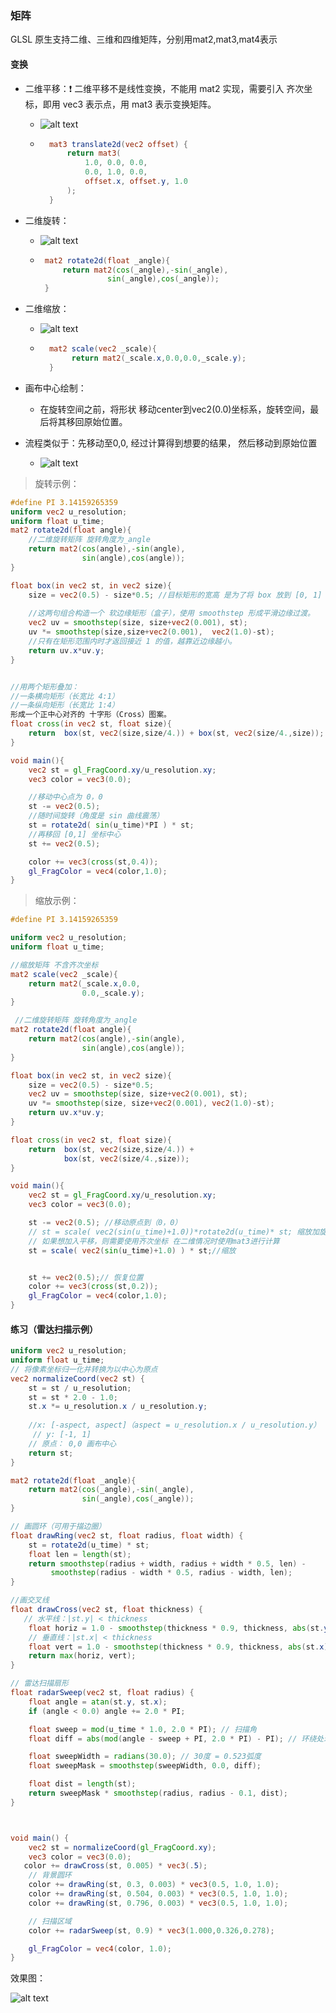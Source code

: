 ### 矩阵
GLSL 原生支持二维、三维和四维矩阵，分别用mat2,mat3,mat4表示


#### 变换

- 二维平移：❗ 二维平移不是线性变换，不能用 mat2 实现，需要引入 齐次坐标，即用 vec3 表示点，用 mat3 表示变换矩阵。
    - ![alt text](image.png)
    - ```glsl
        mat3 translate2d(vec2 offset) {
            return mat3(
                1.0, 0.0, 0.0,
                0.0, 1.0, 0.0,
                offset.x, offset.y, 1.0
            );
        }
      ```

- 二维旋转：
    - ![alt text](image-1.png)
    -  ```glsl
        mat2 rotate2d(float _angle){
            return mat2(cos(_angle),-sin(_angle),
                      sin(_angle),cos(_angle));
        }
        ```

- 二维缩放：
    - ![alt text](image-3.png)
    - ```glsl
        mat2 scale(vec2 _scale){
             return mat2(_scale.x,0.0,0.0,_scale.y);
        }
      ```

- 画布中心绘制：
    - 在旋转空间之前，将形状 移动center到vec2(0.0)坐标系，旋转空间，最后将其移回原始位置。

- 流程类似于：先移动至0,0,  经过计算得到想要的结果， 然后移动到原始位置
    - ![alt text](image-2.png)

>旋转示例：
```glsl
#define PI 3.14159265359
uniform vec2 u_resolution;
uniform float u_time;
mat2 rotate2d(float angle){
    //二维旋转矩阵 旋转角度为_angle
    return mat2(cos(angle),-sin(angle),
                sin(angle),cos(angle));
}

float box(in vec2 st, in vec2 size){
    size = vec2(0.5) - size*0.5; //目标矩形的宽高 是为了将 box 放到 [0, 1] 空间的正中心。
    
    //这两句组合构造一个 软边缘矩形（盒子），使用 smoothstep 形成平滑边缘过渡。
    vec2 uv = smoothstep(size, size+vec2(0.001), st);
    uv *= smoothstep(size,size+vec2(0.001),  vec2(1.0)-st);
    //只有在矩形范围内时才返回接近 1 的值，越靠近边缘越小。
    return uv.x*uv.y;
}


//用两个矩形叠加：
//一条横向矩形（长宽比 4:1）
//一条纵向矩形（长宽比 1:4）
形成一个正中心对齐的 十字形（Cross）图案。
float cross(in vec2 st, float size){
    return  box(st, vec2(size,size/4.)) + box(st, vec2(size/4.,size));
}

void main(){
    vec2 st = gl_FragCoord.xy/u_resolution.xy;
    vec3 color = vec3(0.0);

    //移动中心点为 0，0
    st -= vec2(0.5);
    //随时间旋转（角度是 sin 曲线震荡）
    st = rotate2d( sin(u_time)*PI ) * st;
    //再移回 [0,1] 坐标中心
    st += vec2(0.5);

    color += vec3(cross(st,0.4));
    gl_FragColor = vec4(color,1.0);
}

```

>缩放示例：

```glsl
#define PI 3.14159265359

uniform vec2 u_resolution;
uniform float u_time;

//缩放矩阵 不含齐次坐标
mat2 scale(vec2 _scale){
    return mat2(_scale.x,0.0,
                0.0,_scale.y);
}

 //二维旋转矩阵 旋转角度为_angle
mat2 rotate2d(float angle){
    return mat2(cos(angle),-sin(angle),
                sin(angle),cos(angle));
}

float box(in vec2 st, in vec2 size){
    size = vec2(0.5) - size*0.5;
    vec2 uv = smoothstep(size, size+vec2(0.001), st);
    uv *= smoothstep(size, size+vec2(0.001), vec2(1.0)-st);
    return uv.x*uv.y;
}

float cross(in vec2 st, float size){
    return  box(st, vec2(size,size/4.)) +
            box(st, vec2(size/4.,size));
}

void main(){
    vec2 st = gl_FragCoord.xy/u_resolution.xy;
    vec3 color = vec3(0.0);

    st -= vec2(0.5); //移动原点到（0，0）
    // st = scale( vec2(sin(u_time)+1.0))*rotate2d(u_time)* st; 缩放加旋转
    // 如果想加入平移，则需要使用齐次坐标 在二维情况时使用mat3进行计算
    st = scale( vec2(sin(u_time)+1.0) ) * st;//缩放


    st += vec2(0.5);// 恢复位置
    color += vec3(cross(st,0.2));
    gl_FragColor = vec4(color,1.0);
}
```


#### 练习（雷达扫描示例）

```glsl
uniform vec2 u_resolution;
uniform float u_time;
// 将像素坐标归一化并转换为以中心为原点
vec2 normalizeCoord(vec2 st) {
    st = st / u_resolution;
    st = st * 2.0 - 1.0;
    st.x *= u_resolution.x / u_resolution.y;
    
    //x: [-aspect, aspect]（aspect = u_resolution.x / u_resolution.y）
	 // y: [-1, 1] 
    // 原点： 0,0 画布中心
    return st;
}

mat2 rotate2d(float _angle){
    return mat2(cos(_angle),-sin(_angle),
                sin(_angle),cos(_angle));
}

// 画圆环（可用于描边圈）
float drawRing(vec2 st, float radius, float width) {
    st = rotate2d(u_time) * st;
    float len = length(st);
    return smoothstep(radius + width, radius + width * 0.5, len) -
         smoothstep(radius - width * 0.5, radius - width, len);
}

//画交叉线
float drawCross(vec2 st, float thickness) {
   // 水平线：|st.y| < thickness
    float horiz = 1.0 - smoothstep(thickness * 0.9, thickness, abs(st.y));
    // 垂直线：|st.x| < thickness
    float vert = 1.0 - smoothstep(thickness * 0.9, thickness, abs(st.x));
    return max(horiz, vert);
}

// 雷达扫描扇形
float radarSweep(vec2 st, float radius) {
    float angle = atan(st.y, st.x);
    if (angle < 0.0) angle += 2.0 * PI;

    float sweep = mod(u_time * 1.0, 2.0 * PI); // 扫描角
    float diff = abs(mod(angle - sweep + PI, 2.0 * PI) - PI); // 环绕处理

    float sweepWidth = radians(30.0); // 30度 = 0.523弧度
    float sweepMask = smoothstep(sweepWidth, 0.0, diff);

    float dist = length(st);
    return sweepMask * smoothstep(radius, radius - 0.1, dist);
}



void main() {
    vec2 st = normalizeCoord(gl_FragCoord.xy);
    vec3 color = vec3(0.0);
   color += drawCross(st, 0.005) * vec3(.5);
    // 背景圆环
    color += drawRing(st, 0.3, 0.003) * vec3(0.5, 1.0, 1.0);
    color += drawRing(st, 0.504, 0.003) * vec3(0.5, 1.0, 1.0);
    color += drawRing(st, 0.796, 0.003) * vec3(0.5, 1.0, 1.0);

    // 扫描区域
    color += radarSweep(st, 0.9) * vec3(1.000,0.326,0.278);

    gl_FragColor = vec4(color, 1.0);
}
```

效果图：

![alt text](./img/12.png)




